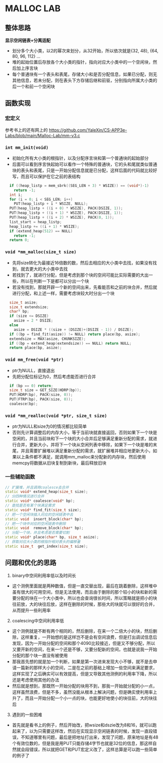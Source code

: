 # MALLOC LAB
## 整体思路
**显示空闲链表+分离适配**
- 划分多个大小类，以2的幂次来划分，从32开始，所以依次就是{32, 48}, {64, 80, 96, 112} ...
- 堆的起始位置后存放各个大小类的指针，指向对应大小类中的一个空闲块，然后加上序言块
- 每个普通块有一个表头和表尾，存储大小和是否分配信息，如果已分配，则无其他信息，若未分配，则在表头下方存储后继和前驱，分别指向所属大小类的后一个和前一个空闲块
## 函数实现
### 宏定义
参考书上的还有网上的
https://github.com/YaleXin/CS-APP3e-Labs/blob/main/Malloc-Lab/mm-v3.c
### `int mm_init(void)`
- 初始化所有大小类的根指针，以及分配序言块和第一个普通块的起始部分
- 后面可以看到序言快起始可以看作一个特殊的普通块，它的头和尾就类似普通块的表头和表尾，只是一开始分配信息就是已分配，这样后面的代码就比较好写，而且可以保护在它之前的表结构
```c++
  if ((heap_listp = mem_sbrk((SEG_LEN + 3) * WSIZE)) == (void*)-1)
    return -1;
  int i;
  for (i = 0; i < SEG_LEN; i++)
    PUT(heap_listp + i * WSIZE, NULL);
  PUT(heap_listp + ((i + 0) * WSIZE), PACK(DSIZE, 1));
  PUT(heap_listp + ((i + 1) * WSIZE), PACK(DSIZE, 1));
  PUT(heap_listp + ((i + 2) * WSIZE), PACK(0, 1));
  list_start = heap_listp;
  heap_listp += ((i + 1) * WSIZE);
  if (extend_heap(512) == NULL)
    return -1;
  return 0;
```

### `void *mm_malloc(size_t size)`
- 先将size转化为最接近16倍数的数，然后去相应的大小类中去找，如果没有找到，就去更大的大小类中去找
- 若找到了，就进行分配，但是考虑到那个块的空间可能比实际需要的大出一些，所以在判断一下是都可以分出一个块
- 若没有找到，那就开辟一个新的空间出来，先看能否和之前的块合并，然后就进行分配，和上述一样，需要考虑块较大时分出一个块
```c++
  size_t asize;
  size_t extendsize;
  char* bp;
  if (size <= DSIZE)
    asize = 2 * DSIZE;
  else
    asize = DSIZE * ((size + (DSIZE)+(DSIZE - 1)) / DSIZE);
  if ((bp = find_fit(asize)) != NULL) return place(bp, asize);
  extendsize = MAX(asize, CHUNKSIZE);
  if ((bp = extend_heap(extendsize)) == NULL) return NULL;
  return place(bp, asize);
```
### `void mm_free(void *ptr)`
- ptr为NULL，直接退出
- 先把分配位标记为0，然后考虑能否进行合并
```c++
  if (bp == 0) return;
  size_t size = GET_SIZE(HDRP(bp));
  PUT(HDRP(bp), PACK(size, 0));
  PUT(FTRP(bp), PACK(size, 0));
  coalesce(bp);
```
### `void *mm_realloc(void *ptr, size_t size)`
- ptr为NULL和size为0的情况都比较简单
- 否则先计算调整后的内存大小，等于当前块就直接返回，否则如果下一个块是空闲的，并且当前块和下一个块的大小合并后足够满足重新分配的需求，就进行合并，更新大小，并将下一个块从空闲列表中移除，如果下一个块是堆的末尾，并且需要扩展堆以满足重新分配的需求，就扩展堆并相应地更新大小，如果以上条件都不满足，就调用mm_malloc来分配新的内存块，然后使用memcpy将数据从旧块复制到新块，最后释放旧块

### 一些辅助函数
```c++
// 扩展堆，并且调用coalesce去合并
static void* extend_heap(size_t size);
// 分四种情况进行合并
static void* coalesce(void* bp);
// 查找是否有某个块满足需求
static void* find_fit(size_t size);
// 把一个空闲块插入对应的空闲链表中去
static void  insert_block(char* bp);
// 把一个块中对应的空闲链表中删除
static void  remove_block(char* bp);
// 分配一个块，并且考虑是否需要切割
static void* place(char* bp, size_t asize);
// 获取对应大小类的根指针相对表头的偏移量
static size_t  get_index(size_t size);
```

## 问题和优化的思路
1. binary中空间利用率低以及时间长
- 这个测例里面就是两种数值，但是一直交替出现，最后在跳着删除，这样堆中虽有很大的可用空间，但是无法使用，而且由于删除的那个较小的块和新的需要分配的块在一个大小类中，所以也会查询很长时间，所以策略就是把小的块往前放，大的块往后放，这样在删除的时候，那些大的块就可以很好的合并，从而提升一些利用率
2. coalescing中空间利用率低
- 这个测例就是不断有两个相同的，然后删除，在来一个二倍大小的块，然后删除，这样重复，一开始想的是这样岂不是会有空间浪费，但是打出调试信息后发现，因为一开始分配的空间和那个4090比较接近，但是又不够分配，所以又要开新的空间，在来一个还是不够，又要分配新的空间，也就是说我一开始分配的那个块一直没有被使用
- 那我首先想的就是加一个判断，如果是第一次进来发现大小不够，就不是去申请一篇新的那样大小的空间，二是在之前的基础上增加一些空间来满足要求，这样实现了之后确实可以有效提高，但是又导致其他测例的利用率下降，所以还是考虑使用其他的办法
- 然后就是想到，那既然一开始分配的块用不到，那我一开始就分配的小一点，这样虽然浪费，但是不多，虽然没能从根本上解决问题，但是确实使利用率上升了，而且一开始分配一个小一点的块，也能更好地使小的块往前，大的块往后
3. 遇到的一些困难
- 首先就是看书上的例子，然后开始改，把wsize和dszie改为8和16，就可以跑起来了，以为只需要这样改，然后在实现显示空闲链表的时候，发现一直段错误，不知道哪里有问题，最后是把地址打出来，发现了问题，原来地址是有48个有效位数的，但是我是用PUT只能存储4字节也就是32位的信息，那这样自然就会段错误，所以就把GET和PUT宏定义改了，这样总算是可以跑一些简单的例子了
